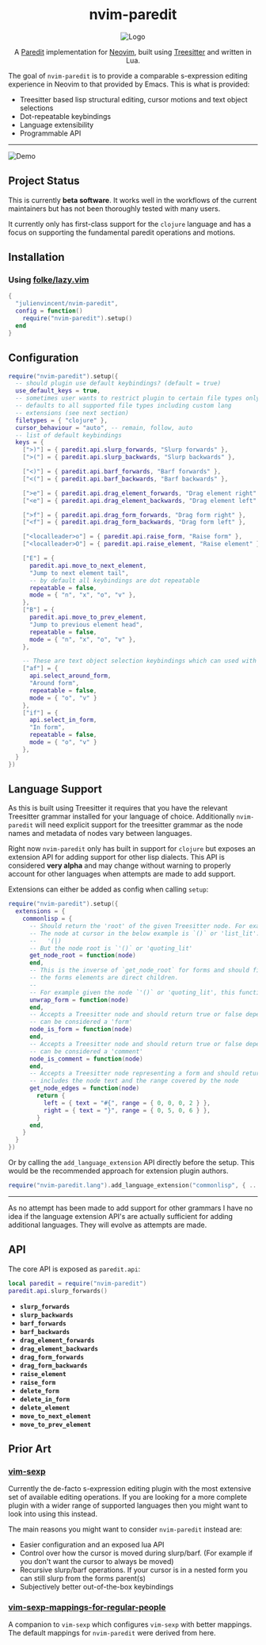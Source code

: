 <div align="center">
  <h1>nvim-paredit</h1>
</div>

<div align="center">
  <p>
    <img src="assets/logo.png" align="center" alt="Logo" />
  </p>
  <p>
    A <a href="https://paredit.org/">Paredit</a> implementation for <a href="https://github.com/neovim/neovim/">Neovim</a>, built using <a href="https://github.com/tree-sitter/tree-sitter">Treesitter</a> and written in Lua.
  </p>
</div>

The goal of `nvim-paredit` is to provide a comparable s-expression editing experience in Neovim to that provided by Emacs. This is what is provided:

- Treesitter based lisp structural editing, cursor motions and text object selections
- Dot-repeatable keybindings
- Language extensibility
- Programmable API

---

![Demo](./assets/demo.gif)

## Project Status

This is currently **beta software**. It works well in the workflows of the current maintainers but has not been thoroughly tested with many users.

It currently only has first-class support for the `clojure` language and has a focus on supporting the fundamental paredit operations and motions.

## Installation

### Using [folke/lazy.vim](https://github.com/folke/lazy.nvim)

```lua
{
  "julienvincent/nvim-paredit",
  config = function()
    require("nvim-paredit").setup()
  end
}
```

## Configuration

```lua
require("nvim-paredit").setup({
  -- should plugin use default keybindings? (default = true)
  use_default_keys = true,
  -- sometimes user wants to restrict plugin to certain file types only
  -- defaults to all supported file types including custom lang
  -- extensions (see next section)
  filetypes = { "clojure" },
  cursor_behaviour = "auto", -- remain, follow, auto
  -- list of default keybindings
  keys = {
    [">)"] = { paredit.api.slurp_forwards, "Slurp forwards" },
    [">("] = { paredit.api.slurp_backwards, "Slurp backwards" },

    ["<)"] = { paredit.api.barf_forwards, "Barf forwards" },
    ["<("] = { paredit.api.barf_backwards, "Barf backwards" },

    [">e"] = { paredit.api.drag_element_forwards, "Drag element right" },
    ["<e"] = { paredit.api.drag_element_backwards, "Drag element left" },

    [">f"] = { paredit.api.drag_form_forwards, "Drag form right" },
    ["<f"] = { paredit.api.drag_form_backwards, "Drag form left" },

    ["<localleader>o"] = { paredit.api.raise_form, "Raise form" },
    ["<localleader>O"] = { paredit.api.raise_element, "Raise element" },

    ["E"] = { 
      paredit.api.move_to_next_element,
      "Jump to next element tail",
      -- by default all keybindings are dot repeatable
      repeatable = false,
      mode = { "n", "x", "o", "v" },
    },
    ["B"] = {
      paredit.api.move_to_prev_element, 
      "Jump to previous element head",
      repeatable = false,
      mode = { "n", "x", "o", "v" },
    },

    -- These are text object selection keybindings which can used with standard `d, y, c`, `v`
    ["af"] = {
      api.select_around_form,
      "Around form",
      repeatable = false,
      mode = { "o", "v" }
    },
    ["if"] = {
      api.select_in_form,
      "In form",
      repeatable = false,
      mode = { "o", "v" }
    },
  }
})
```

## Language Support

As this is built using Treesitter it requires that you have the relevant Treesitter grammar installed for your language of choice. Additionally `nvim-paredit` will need explicit support for the treesitter grammar as the node names and metadata of nodes vary between languages.

Right now `nvim-paredit` only has built in support for `clojure` but exposes an extension API for adding support for other lisp dialects. This API is considered **very alpha** and may change without warning to properly account for other languages when attempts are made to add support.

Extensions can either be added as config when calling `setup`:

```lua
require("nvim-paredit").setup({
  extensions = {
    commonlisp = {
      -- Should return the 'root' of the given Treesitter node. For example:
      -- The node at cursor in the below example is `()` or 'list_lit':
      --   '(|)
      -- But the node root is `'()` or 'quoting_lit'
      get_node_root = function(node)
      end,
      -- This is the inverse of `get_node_root` for forms and should find the inner node for which
      -- the forms elements are direct children.
      --
      -- For example given the node `'()` or 'quoting_lit', this function should return `()` or 'list_lit'.
      unwrap_form = function(node)
      end,
      -- Accepts a Treesitter node and should return true or false depending on whether the given node
      -- can be considered a 'form'
      node_is_form = function(node)
      end,
      -- Accepts a Treesitter node and should return true or false depending on whether the given node
      -- can be considered a 'comment'
      node_is_comment = function(node)
      end,
      -- Accepts a Treesitter node representing a form and should return the 'edges' of the node. This
      -- includes the node text and the range covered by the node
      get_node_edges = function(node)
        return {
          left = { text = "#{", range = { 0, 0, 0, 2 } },
          right = { text = "}", range = { 0, 5, 0, 6 } },
        }
      end,
    }
  }
})
```

Or by calling the `add_language_extension` API directly before the setup. This would be the recommended approach for extension plugin authors.

```lua
require("nvim-paredit.lang").add_language_extension("commonlisp", { ... }).
```

---

As no attempt has been made to add support for other grammars I have no idea if the language extension API's are actually sufficient for adding additional languages. They will evolve as attempts are made.

## API

The core API is exposed as `paredit.api`:

```lua
local paredit = require("nvim-paredit")
paredit.api.slurp_forwards()
```

- **`slurp_forwards`**
- **`slurp_backwards`**
- **`barf_forwards`**
- **`barf_backwards`**
- **`drag_element_forwards`**
- **`drag_element_backwards`**
- **`drag_form_forwards`**
- **`drag_form_backwards`**
- **`raise_element`**
- **`raise_form`**
- **`delete_form`**
- **`delete_in_form`**
- **`delete_element`**
- **`move_to_next_element`**
- **`move_to_prev_element`**

## Prior Art

### [vim-sexp](https://github.com/guns/vim-sexp)

Currently the de-facto s-expression editing plugin with the most extensive set of available editing operations. If you are looking for a more complete plugin with a wider range of supported languages then you might want to look into using this instead.

The main reasons you might want to consider `nvim-paredit` instead are:

+ Easier configuration and an exposed lua API
+ Control over how the cursor is moved during slurp/barf. (For example if you don't want the cursor to always be moved)
+ Recursive slurp/barf operations. If your cursor is in a nested form you can still slurp from the forms parent(s)
+ Subjectively better out-of-the-box keybindings

### [vim-sexp-mappings-for-regular-people](https://github.com/tpope/vim-sexp-mappings-for-regular-people)

A companion to `vim-sexp` which configures `vim-sexp` with better mappings. The default mappings for `nvim-paredit` were derived from here.
